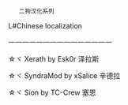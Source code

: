﻿       二狗汉化系列
  
L#Chinese localization

一一一一一一一一一一一一一一一

☆ヾ  Xerath  by  Esk0r                    泽拉斯

☆ヾ  SyndraMod  by  xSalice         辛德拉

☆ヾ  Sion  by  TC-Crew                   塞恩
